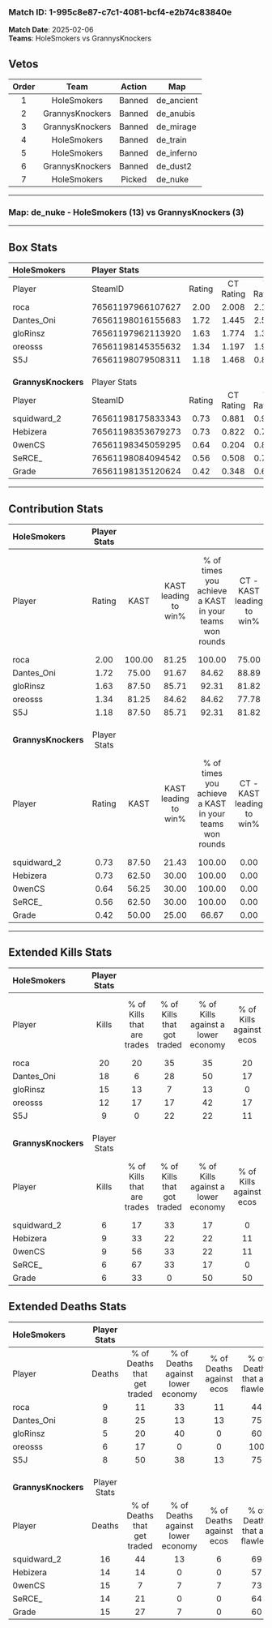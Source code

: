 ### Match ID: 1-995c8e87-c7c1-4081-bcf4-e2b74c83840e  
**Match Date**: 2025-02-06  
**Teams**: HoleSmokers vs GrannysKnockers  

## Vetos  

| Order | Team | Action | Map |
| :---: | :--: | :----: | --- |
| 1 | HoleSmokers | Banned | de_ancient |
| 2 | GrannysKnockers | Banned | de_anubis |
| 3 | GrannysKnockers | Banned | de_mirage |
| 4 | HoleSmokers | Banned | de_train |
| 5 | HoleSmokers | Banned | de_inferno |
| 6 | GrannysKnockers | Banned | de_dust2 |
| 7 | HoleSmokers | Picked | de_nuke |

---  

### **Map**: de_nuke - HoleSmokers (13) vs GrannysKnockers (3)  
---  

## Box Stats  

| **HoleSmokers**     | Player Stats      |        |           |          |        |       |       |         |        |      |     |
| :- | :- | :-: | :-: | :-: | :-: | :-: | :-: | :-: | :-: | :-: | :-: |
| Player              | SteamID           | Rating | CT Rating | T Rating |  KAST  |  ADR  | Kills | Assists | Deaths | K/D  | HS% |
| roca                | 76561197966107627 |  2.00  |   2.008   |  2.119   | 100.00 | 123.2 |  20   |    5    |   9    | 2.22 | 70  |
| Dantes_Oni          | 76561198016155683 |  1.72  |   1.445   |  2.564   | 75.00  | 116.4 |  18   |    6    |   8    | 2.25 | 61  |
| gloRinsz            | 76561197962113920 |  1.63  |   1.774   |  1.348   | 87.50  | 88.8  |  15   |    1    |   5    | 3.00 | 66  |
| oreosss             | 76561198145355632 |  1.34  |   1.197   |  1.901   | 81.25  | 69.6  |  12   |    2    |   6    | 2.00 | 25  |
| S5J                 | 76561198079508311 |  1.18  |   1.468   |  0.840   | 87.50  | 70.9  |   9   |    5    |   8    | 1.13 | 66  |
|                     |                   |        |           |          |        |       |       |         |        |      |     |
|                     |                   |        |           |          |        |       |       |         |        |      |     |
|                     |                   |        |           |          |        |       |       |         |        |      |     |
| **GrannysKnockers** | Player Stats      |        |           |          |        |       |       |         |        |      |     |
| Player              | SteamID           | Rating | CT Rating | T Rating |  KAST  |  ADR  | Kills | Assists | Deaths | K/D  | HS% |
| squidward_2         | 76561198175833343 |  0.73  |   0.881   |  0.987   | 87.50  | 62.0  |   6   |    6    |   16   | 0.38 | 66  |
| Hebizera            | 76561198353679273 |  0.73  |   0.822   |  0.793   | 62.50  | 61.3  |   9   |    0    |   14   | 0.64 | 66  |
| 0wenCS              | 76561198345059295 |  0.64  |   0.204   |  0.887   | 56.25  | 53.5  |   9   |    1    |   15   | 0.60 | 33  |
| SeRCE_              | 76561198084094542 |  0.56  |   0.508   |  0.717   | 62.50  | 55.3  |   6   |    2    |   14   | 0.43 | 50  |
| Grade               | 76561198135120624 |  0.42  |   0.348   |  0.626   | 50.00  | 49.8  |   6   |    2    |   15   | 0.40 | 66  |
---  

## Contribution Stats  

| **HoleSmokers**     | Player Stats |        |                      |                                                        |                           |                                                             |                          |                                                            |
| :- | :-: | :-: | :-: | :-: | :-: | :-: | :-: | :-: |
| Player              |    Rating    |  KAST  | KAST leading to win% | % of times you achieve a KAST in your teams won rounds | CT - KAST leading to win% | CT - % of times you achieve a KAST in your teams won rounds | T - KAST leading to win% | T - % of times you achieve a KAST in your teams won rounds |
| roca                |     2.00     | 100.00 |        81.25         |                         100.00                         |           75.00           |                           100.00                            |          100.00          |                           100.00                           |
| Dantes_Oni          |     1.72     | 75.00  |        91.67         |                         84.62                          |           88.89           |                            88.89                            |          100.00          |                           75.00                            |
| gloRinsz            |     1.63     | 87.50  |        85.71         |                         92.31                          |           81.82           |                           100.00                            |          100.00          |                           75.00                            |
| oreosss             |     1.34     | 81.25  |        84.62         |                         84.62                          |           77.78           |                            77.78                            |          100.00          |                           100.00                           |
| S5J                 |     1.18     | 87.50  |        85.71         |                         92.31                          |           81.82           |                           100.00                            |          100.00          |                           75.00                            |
|                     |              |        |                      |                                                        |                           |                                                             |                          |                                                            |
|                     |              |        |                      |                                                        |                           |                                                             |                          |                                                            |
|                     |              |        |                      |                                                        |                           |                                                             |                          |                                                            |
| **GrannysKnockers** | Player Stats |        |                      |                                                        |                           |                                                             |                          |                                                            |
| Player              |    Rating    |  KAST  | KAST leading to win% | % of times you achieve a KAST in your teams won rounds | CT - KAST leading to win% | CT - % of times you achieve a KAST in your teams won rounds | T - KAST leading to win% | T - % of times you achieve a KAST in your teams won rounds |
| squidward_2         |     0.73     | 87.50  |        21.43         |                         100.00                         |           0.00            |                            0.00                             |          27.27           |                           100.00                           |
| Hebizera            |     0.73     | 62.50  |        30.00         |                         100.00                         |           0.00            |                            0.00                             |          42.86           |                           100.00                           |
| 0wenCS              |     0.64     | 56.25  |        30.00         |                         100.00                         |           0.00            |                            0.00                             |          37.50           |                           100.00                           |
| SeRCE_              |     0.56     | 62.50  |        30.00         |                         100.00                         |           0.00            |                            0.00                             |          37.50           |                           100.00                           |
| Grade               |     0.42     | 50.00  |        25.00         |                         66.67                          |           0.00            |                            0.00                             |          33.33           |                           66.67                            |
---  

## Extended Kills Stats  

| **HoleSmokers**     | Player Stats |                            |                            |                                    |                         |                              |                                 |                                       |                    |           |
| :- | :-: | :-: | :-: | :-: | :-: | :-: | :-: | :-: | :-: | :-: |
| Player              |    Kills     | % of Kills that are trades | % of Kills that got traded | % of Kills against a lower economy | % of Kills against ecos | % of Kills that are flawless | % of Kills that are close duels | % of Kills that are assisted by flash | Pistol Round Kills | AWP Kills |
| roca                |      20      |             20             |             35             |                 35                 |           20            |              65              |                5                |                   0                   |         7          |     0     |
| Dantes_Oni          |      18      |             6              |             28             |                 50                 |           17            |              61              |                6                |                   0                   |         1          |     0     |
| gloRinsz            |      15      |             13             |             7              |                 13                 |            0            |              53              |               20                |                   0                   |         2          |     0     |
| oreosss             |      12      |             17             |             17             |                 42                 |           17            |              83              |                8                |                   0                   |         0          |     4     |
| S5J                 |      9       |             0              |             22             |                 22                 |           11            |              67              |                0                |                   0                   |         0          |     1     |
|                     |              |                            |                            |                                    |                         |                              |                                 |                                       |                    |           |
|                     |              |                            |                            |                                    |                         |                              |                                 |                                       |                    |           |
|                     |              |                            |                            |                                    |                         |                              |                                 |                                       |                    |           |
| **GrannysKnockers** | Player Stats |                            |                            |                                    |                         |                              |                                 |                                       |                    |           |
| Player              |    Kills     | % of Kills that are trades | % of Kills that got traded | % of Kills against a lower economy | % of Kills against ecos | % of Kills that are flawless | % of Kills that are close duels | % of Kills that are assisted by flash | Pistol Round Kills | AWP Kills |
| squidward_2         |      6       |             17             |             33             |                 17                 |            0            |              83              |                0                |                   0                   |         1          |     1     |
| Hebizera            |      9       |             33             |             22             |                 22                 |           11            |              78              |                0                |                   0                   |         2          |     0     |
| 0wenCS              |      9       |             56             |             33             |                 22                 |           11            |              44              |               22                |                  11                   |         1          |     0     |
| SeRCE_              |      6       |             67             |             33             |                 17                 |            0            |              50              |                0                |                   0                   |         1          |     0     |
| Grade               |      6       |             33             |             0              |                 50                 |           50            |              67              |                0                |                  17                   |         1          |     0     |
## Extended Deaths Stats  

| **HoleSmokers**     | Player Stats |                             |                                   |                          |                               |                            |                           |               |
| :- | :-: | :-: | :-: | :-: | :-: | :-: | :-: | :-: |
| Player              |    Deaths    | % of Deaths that get traded | % of Deaths against lower economy | % of Deaths against ecos | % of Deaths that are flawless | % of Deaths that are close | % of Deaths while blinded | Deaths to AWP |
| roca                |      9       |             11              |                33                 |            11            |              44               |             0              |            11             |       0       |
| Dantes_Oni          |      8       |             25              |                13                 |            13            |              75               |             13             |             0             |       0       |
| gloRinsz            |      5       |             20              |                40                 |            0             |              60               |             0              |             0             |       0       |
| oreosss             |      6       |             17              |                 0                 |            0             |              100              |             0              |            17             |       1       |
| S5J                 |      8       |             50              |                38                 |            13            |              75               |             13             |             0             |       0       |
|                     |              |                             |                                   |                          |                               |                            |                           |               |
|                     |              |                             |                                   |                          |                               |                            |                           |               |
|                     |              |                             |                                   |                          |                               |                            |                           |               |
| **GrannysKnockers** | Player Stats |                             |                                   |                          |                               |                            |                           |               |
| Player              |    Deaths    | % of Deaths that get traded | % of Deaths against lower economy | % of Deaths against ecos | % of Deaths that are flawless | % of Deaths that are close | % of Deaths while blinded | Deaths to AWP |
| squidward_2         |      16      |             44              |                13                 |            6             |              69               |             19             |             0             |       2       |
| Hebizera            |      14      |             14              |                 0                 |            0             |              57               |             7              |             0             |       0       |
| 0wenCS              |      15      |              7              |                 7                 |            7             |              73               |             0              |             0             |       3       |
| SeRCE_              |      14      |             21              |                 0                 |            0             |              64               |             14             |             0             |       0       |
| Grade               |      15      |             27              |                 7                 |            0             |              60               |             0              |             0             |       0       |
